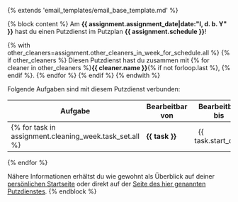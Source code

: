 {% extends 'email_templates/email_base_template.md' %}

{% block content %}
Am **{{ assignment.assignment_date|date:"l, d. b. Y" }}** hast du einen Putzdienst im Putzplan **{{ assignment.schedule }}**! 

{% with other_cleaners=assignment.other_cleaners_in_week_for_schedule.all %}
{% if other_cleaners %}
Diesen Putzdienst hast du zusammen mit {% for cleaner in other_cleaners %}**{{ cleaner.name }}**{% if not forloop.last %}, {% endif %}.
{% endfor %}
{% endif %}
{% endwith %}

Folgende Aufgaben sind mit diesem Putzdienst verbunden:

| **Aufgabe** | **Bearbeitbar von** | **Bearbeitbar bis** |  
| --- | --- | --- |  
{% for task in assignment.cleaning_week.task_set.all %}| **{{ task }}**&nbsp;&nbsp; | &nbsp;&nbsp;{{ task.start_date|date:"l, d. b. Y" }}&nbsp;&nbsp; | &nbsp;&nbsp;{{ task.end_date|date:"l, d. b. Y" }} |  
{% endfor %}

Nähere Informationen erhältst du wie gewohnt als Überblick auf deiner <a href="{{ host }}{% url 'webinterface:cleaner-no-page' %}">persönlichen Startseite</a>
oder direkt auf der <a href="{{ host }}{% url 'webinterface:assignment-tasks' assignment.cleaning_week.pk %}">Seite des hier genannten Putzdienstes</a>.
{% endblock %}

